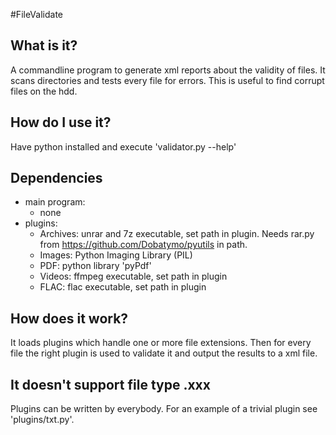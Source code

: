 #FileValidate

## What is it?

A commandline program to generate xml reports about the validity of files. It scans directories and tests every file for errors. This is useful to find corrupt files on the hdd.

## How do I use it?

Have python installed and execute 'validator.py --help'

## Dependencies

* main program:
    * none
* plugins:
    * Archives: unrar and 7z executable, set path in plugin. Needs rar.py from https://github.com/Dobatymo/pyutils in path.
    * Images: Python Imaging Library (PIL)
    * PDF: python library 'pyPdf'
    * Videos: ffmpeg executable, set path in plugin
    * FLAC: flac executable, set path in plugin

## How does it work?

It loads plugins which handle one or more file extensions. Then for every file the right plugin is used to validate it and output the results to a xml file.

## It doesn't support file type .xxx

Plugins can be written by everybody. For an example of a trivial plugin see 'plugins/txt.py'.
